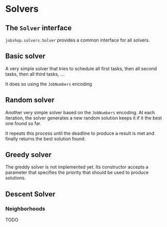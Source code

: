 # Solvers

## The `Solver` interface

`jobshop.solvers.Solver` provides a common interface for all solvers.


## Basic solver

A very simple solver that tries to schedule all first tasks, then all second tasks, then all third tasks, ...

It does so using the `JobNumbers` encoding

## Random solver

Another very simple solver based on the `JobNumbers` encoding.
At each iteration, the solver generates a new random solution keeps it if it the best one found so far.

It repeats this process until the deadline to produce a result is met and finally returns the best solution found.


## Greedy solver

The greddy solver is not implemented yet. 
Its constructor accepts a parameter that specifies the priority that should be used to produce solutions.

## Descent Solver


### Neighborhoods

TODO